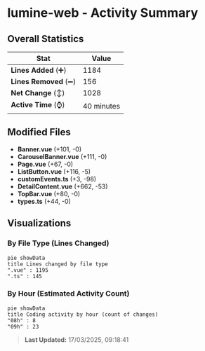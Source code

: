 # lumine-web - Activity Summary 

## Overall Statistics

| Stat                   | Value                                                             |
| ---------------------- | ----------------------------------------------------------------- |
| **Lines Added** (➕)   | 1184                                          |
| **Lines Removed** (➖) | 156                                        |
| **Net Change** (↕)    | 1028                |
| **Active Time** (⌚)   | 40 minutes |


## Modified Files
- **Banner.vue** (+101, -0)
- **CarouselBanner.vue** (+111, -0)
- **Page.vue** (+67, -0)
- **ListButton.vue** (+116, -5)
- **customEvents.ts** (+3, -98)
- **DetailContent.vue** (+662, -53)
- **TopBar.vue** (+80, -0)
- **types.ts** (+44, -0)

## Visualizations

### By File Type (Lines Changed)

```mermaid
pie showData
title Lines changed by file type
".vue" : 1195
".ts" : 145
```

### By Hour (Estimated Activity Count)

```mermaid
pie showData
title Coding activity by hour (count of changes)
"08h" : 8
"09h" : 23
```


> **Last Updated:** 17/03/2025, 09:18:41